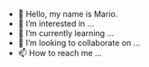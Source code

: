 - 👋 Hello, my name is Mario.
- 👀 I’m interested in ...
- 🌱 I’m currently learning ...
- 💞️ I’m looking to collaborate on ...  
- 📫 How to reach me ...

<!---
mgall13/mgall13 is a ✨ special ✨ repository because its `README.md` (this file) appears on your GitHub profile.
You can click the Preview link to take a look at your changes.
--->

